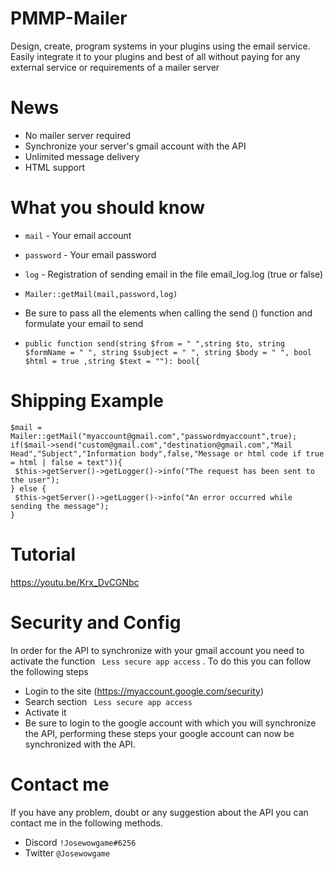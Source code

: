 # PMMP-Mailer
Design, create, program systems in your plugins using the email service. Easily integrate it to your plugins and best of all without paying for any external service or requirements of a mailer server
# News
- No mailer server required
- Synchronize your server's gmail account with the API
- Unlimited message delivery
- HTML support

# What you should know

- `mail` - Your email account
- `password` - Your email password
- `log` - Registration of sending email in the file email_log.log (true or false)

-  ``` Mailer::getMail(mail,password,log) ```
- Be sure to pass all the elements when calling the send () function and formulate your email to send
- ``` public function send(string $from = " ",string $to, string $formName = " ", string $subject = " ", string $body = " ", bool $html = true ,string $text = ""): bool{ ```
# Shipping Example
```
$mail = Mailer::getMail("myaccount@gmail.com","passwordmyaccount",true);
if($mail->send("custom@gmail.com","destination@gmail.com","Mail Head","Subject","Information body",false,"Message or html code if true = html | false = text")){
 $this->getServer()->getLogger()->info("The request has been sent to the user");
} else {
 $this->getServer()->getLogger()->info("An error occurred while sending the message"); 
}

```
# Tutorial
https://youtu.be/Krx_DvCGNbc
# Security and Config
In order for the API to synchronize with your gmail account you need to activate the function ` Less secure app access` . To do this you can follow the following steps
- Login to the site (https://myaccount.google.com/security)
- Search section ` Less secure app access`
- Activate it
- Be sure to login to the google account with which you will synchronize the API, performing these steps your google account can now be synchronized with the API.

# Contact me
If you have any problem, doubt or any suggestion about the API you can contact me in the following methods.
- Discord  ` !Josewowgame#6256 `
- Twitter  `@Josewowgame`

